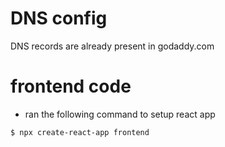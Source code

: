 # DNS config
DNS records are already present in godaddy.com





# frontend code
- ran the following command to setup react app
```
$ npx create-react-app frontend
```